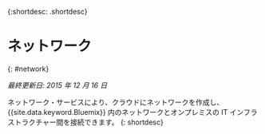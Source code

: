 {:shortdesc: .shortdesc} 

# ネットワーク
{: #network}

*最終更新日: 2015 年 12 月 16 日*

ネットワーク・サービスにより、クラウドにネットワークを作成し、{{site.data.keyword.Bluemix}} 内のネットワークとオンプレミスの IT インフラストラクチャー間を接続できます。
{: shortdesc}

